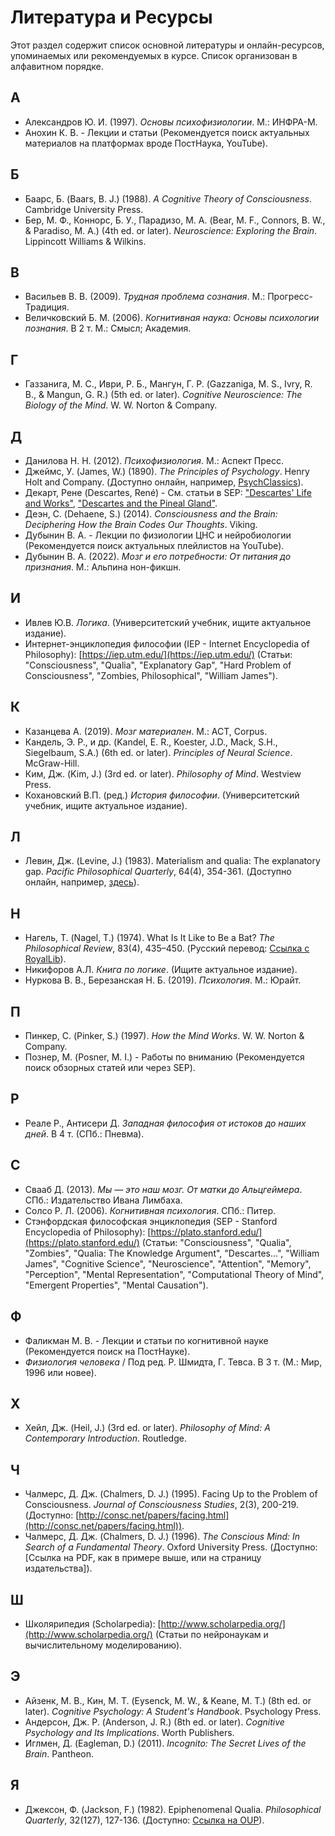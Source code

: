 # Литература и Ресурсы

Этот раздел содержит список основной литературы и онлайн-ресурсов, упоминаемых или рекомендуемых в курсе. Список организован в алфавитном порядке.

## А

*   Александров Ю. И. (1997). *Основы психофизиологии*. М.: ИНФРА-М.
*   Анохин К. В. - Лекции и статьи (Рекомендуется поиск актуальных материалов на платформах вроде ПостНаука, YouTube).

## Б

*   Баарс, Б. (Baars, B. J.) (1988). *A Cognitive Theory of Consciousness*. Cambridge University Press.
*   Бер, М. Ф., Коннорс, Б. У., Парадизо, М. А. (Bear, M. F., Connors, B. W., & Paradiso, M. A.) (4th ed. or later). *Neuroscience: Exploring the Brain*. Lippincott Williams & Wilkins.

## В

*   Васильев В. В. (2009). *Трудная проблема сознания*. М.: Прогресс-Традиция.
*   Величковский Б. М. (2006). *Когнитивная наука: Основы психологии познания*. В 2 т. М.: Смысл; Академия.

## Г

*   Газзанига, М. С., Иври, Р. Б., Мангун, Г. Р. (Gazzaniga, M. S., Ivry, R. B., & Mangun, G. R.) (5th ed. or later). *Cognitive Neuroscience: The Biology of the Mind*. W. W. Norton & Company.

## Д

*   Данилова Н. Н. (2012). *Психофизиология*. М.: Аспект Пресс.
*   Джеймс, У. (James, W.) (1890). *The Principles of Psychology*. Henry Holt and Company. (Доступно онлайн, например, [PsychClassics](http://psychclassics.yorku.ca/James/Principles/)).
*   Декарт, Рене (Descartes, René) - См. статьи в SEP: ["Descartes' Life and Works"](https://plato.stanford.edu/entries/descartes-works/), ["Descartes and the Pineal Gland"](https://plato.stanford.edu/entries/pineal-gland/).
*   Деэн, С. (Dehaene, S.) (2014). *Consciousness and the Brain: Deciphering How the Brain Codes Our Thoughts*. Viking.
*   Дубынин В. А. - Лекции по физиологии ЦНС и нейробиологии (Рекомендуется поиск актуальных плейлистов на YouTube).
*   Дубынин В. А. (2022). *Мозг и его потребности: От питания до признания*. М.: Альпина нон-фикшн.

## И

*   Ивлев Ю.В. *Логика*. (Университетский учебник, ищите актуальное издание).
*   Интернет-энциклопедия философии (IEP - Internet Encyclopedia of Philosophy): [https://iep.utm.edu/](https://iep.utm.edu/) (Статьи: "Consciousness", "Qualia", "Explanatory Gap", "Hard Problem of Consciousness", "Zombies, Philosophical", "William James").

## К

*   Казанцева А. (2019). *Мозг материален*. М.: АСТ, Corpus.
*   Кандель, Э. Р., и др. (Kandel, E. R., Koester, J.D., Mack, S.H., Siegelbaum, S.A.) (6th ed. or later). *Principles of Neural Science*. McGraw-Hill.
*   Ким, Дж. (Kim, J.) (3rd ed. or later). *Philosophy of Mind*. Westview Press.
*   Кохановский В.П. (ред.) *История философии*. (Университетский учебник, ищите актуальное издание).

## Л

*   Левин, Дж. (Levine, J.) (1983). Materialism and qualia: The explanatory gap. *Pacific Philosophical Quarterly*, 64(4), 354-361. (Доступно онлайн, например, [здесь](https://www.informationphilosopher.com/solutions/philosophers/levine/Explanatory_Gap.pdf)).

## Н

*   Нагель, Т. (Nagel, T.) (1974). What Is It Like to Be a Bat? *The Philosophical Review*, 83(4), 435–450. (Русский перевод: [Ссылка с RoyalLib](https://royallib.com/book/nagel__tomas/kakovo_bit_letuchey_mishyu.html)).
*   Никифоров А.Л. *Книга по логике*. (Ищите актуальное издание).
*   Нуркова В. В., Березанская Н. Б. (2019). *Психология*. М.: Юрайт.

## П

*   Пинкер, С. (Pinker, S.) (1997). *How the Mind Works*. W. W. Norton & Company.
*   Познер, М. (Posner, M. I.) - Работы по вниманию (Рекомендуется поиск обзорных статей или через SEP).

## Р

*   Реале Р., Антисери Д. *Западная философия от истоков до наших дней*. В 4 т. (СПб.: Пневма).

## С

*   Свааб Д. (2013). *Мы — это наш мозг. От матки до Альцгеймера*. СПб.: Издательство Ивана Лимбаха.
*   Солсо Р. Л. (2006). *Когнитивная психология*. СПб.: Питер.
*   Стэнфордская философская энциклопедия (SEP - Stanford Encyclopedia of Philosophy): [https://plato.stanford.edu/](https://plato.stanford.edu/) (Статьи: "Consciousness", "Qualia", "Zombies", "Qualia: The Knowledge Argument", "Descartes...", "William James", "Cognitive Science", "Neuroscience", "Attention", "Memory", "Perception", "Mental Representation", "Computational Theory of Mind", "Emergent Properties", "Mental Causation").

## Ф

*   Фаликман М. В. - Лекции и статьи по когнитивной науке (Рекомендуется поиск на ПостНауке).
*   *Физиология человека* / Под ред. Р. Шмидта, Г. Тевса. В 3 т. (М.: Мир, 1996 или новее).

## Х

*   Хейл, Дж. (Heil, J.) (3rd ed. or later). *Philosophy of Mind: A Contemporary Introduction*. Routledge.

## Ч

*   Чалмерс, Д. Дж. (Chalmers, D. J.) (1995). Facing Up to the Problem of Consciousness. *Journal of Consciousness Studies*, 2(3), 200-219. (Доступно: [http://consc.net/papers/facing.html](http://consc.net/papers/facing.html)).
*   Чалмерс, Д. Дж. (Chalmers, D. J.) (1996). *The Conscious Mind: In Search of a Fundamental Theory*. Oxford University Press. (Доступно: [Ссылка на PDF, как в примере выше, или на страницу издательства]).

## Ш

*   Школярипедия (Scholarpedia): [http://www.scholarpedia.org/](http://www.scholarpedia.org/) (Статьи по нейронаукам и вычислительному моделированию).

## Э

*   Айзенк, М. В., Кин, М. Т. (Eysenck, M. W., & Keane, M. T.) (8th ed. or later). *Cognitive Psychology: A Student's Handbook*. Psychology Press.
*   Андерсон, Дж. Р. (Anderson, J. R.) (8th ed. or later). *Cognitive Psychology and Its Implications*. Worth Publishers.
*   Иглмен, Д. (Eagleman, D.) (2011). *Incognito: The Secret Lives of the Brain*. Pantheon.

## Я

*   Джексон, Ф. (Jackson, F.) (1982). Epiphenomenal Qualia. *Philosophical Quarterly*, 32(127), 127-136. (Доступно: [Ссылка на OUP](https://academic.oup.com/pq/article/32/127/127/1612468)).